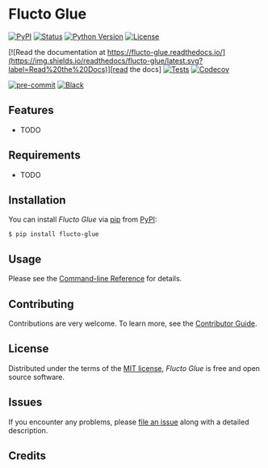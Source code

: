 # Flucto Glue

[![PyPI](https://img.shields.io/pypi/v/flucto-glue.svg)][pypi status]
[![Status](https://img.shields.io/pypi/status/flucto-glue.svg)][pypi status]
[![Python Version](https://img.shields.io/pypi/pyversions/flucto-glue)][pypi status]
[![License](https://img.shields.io/pypi/l/flucto-glue)][license]

[![Read the documentation at https://flucto-glue.readthedocs.io/](https://img.shields.io/readthedocs/flucto-glue/latest.svg?label=Read%20the%20Docs)][read the docs]
[![Tests](https://github.com/flucto-gmbh/flucto-glue/workflows/Tests/badge.svg)][tests]
[![Codecov](https://codecov.io/gh/flucto-gmbh/flucto-glue/branch/main/graph/badge.svg)][codecov]

[![pre-commit](https://img.shields.io/badge/pre--commit-enabled-brightgreen?logo=pre-commit&logoColor=white)][pre-commit]
[![Black](https://img.shields.io/badge/code%20style-black-000000.svg)][black]

[pypi status]: https://pypi.org/project/flucto-glue/
[read the docs]: https://flucto-glue.readthedocs.io/
[tests]: https://github.com/flucto-gmbh/flucto-glue/actions?workflow=Tests
[codecov]: https://app.codecov.io/gh/flucto-gmbh/flucto-glue
[pre-commit]: https://github.com/pre-commit/pre-commit
[black]: https://github.com/psf/black

## Features

- TODO

## Requirements

- TODO

## Installation

You can install _Flucto Glue_ via [pip] from [PyPI]:

```console
$ pip install flucto-glue
```

## Usage

Please see the [Command-line Reference] for details.

## Contributing

Contributions are very welcome.
To learn more, see the [Contributor Guide].

## License

Distributed under the terms of the [MIT license][license],
_Flucto Glue_ is free and open source software.

## Issues

If you encounter any problems,
please [file an issue] along with a detailed description.

## Credits

[pypi]: https://pypi.org/
[hypermodern python cookiecutter]: https://github.com/cjolowicz/cookiecutter-hypermodern-python
[file an issue]: https://github.com/flucto-gmbh/flucto-glue/issues
[pip]: https://pip.pypa.io/

<!-- github-only -->

[license]: https://github.com/flucto-gmbh/flucto-glue/blob/main/LICENSE
[contributor guide]: https://github.com/flucto-gmbh/flucto-glue/blob/main/CONTRIBUTING.md
[command-line reference]: https://flucto-glue.readthedocs.io/en/latest/usage.html
